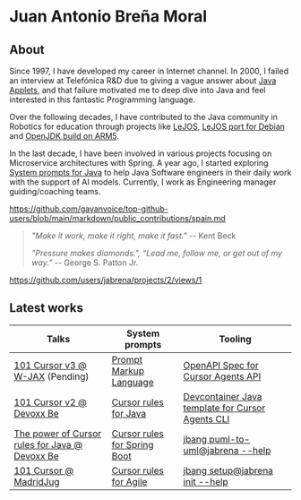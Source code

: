 # Juan Antonio Breña Moral

## About

Since 1997, I have developed my career in Internet channel. In 2000, I failed an interview at Telefónica R&D due to giving a vague answer about [Java Applets](https://en.wikipedia.org/wiki/Java_applet), and that failure motivated me to deep dive into Java and feel interested in this fantastic Programming language. 

Over the following decades, I have contributed to the Java community in Robotics for education through projects like [LeJOS](https://lejos.sourceforge.io/), [LeJOS port for Debian](https://github.com/ev3dev-lang-java/ev3dev-lang-java) and [OpenJDK build on ARM5](https://github.com/ev3dev-lang-java/openjdk-ev3). 

In the last decade, I have been involved in various projects focusing on Microservice architectures with Spring. A year ago, I started exploring [System prompts for Java](https://github.com/jabrena/cursor-rules-java) to help Java Software engineers in their daily work with the support of AI models. Currently, I work as Engineering manager guiding/coaching teams.

https://github.com/gayanvoice/top-github-users/blob/main/markdown/public_contributions/spain.md

> *"Make it work, make it right, make it fast."* -- Kent Beck
> 
> *"Pressure makes diamonds.",  “Lead me, follow me, or get out of my way.”* -- George S. Patton Jr.

https://github.com/users/jabrena/projects/2/views/1

## Latest works

| Talks | System prompts | Tooling |
|-------|---------------|---------|
| [101 Cursor v3 @ W-JAX](https://jax.de/munich/) (Pending) | [Prompt Markup Language](https://github.com/jabrena/pml) | [OpenAPI Spec for Cursor Agents API](https://github.com/jabrena/cursor-agents-api-java-client) |
| [101 Cursor v2 @ Devoxx Be](https://devoxx.be/app/talk/4708/101-cursor-ai-learning-to-use-for-java-enterprise-projects) | [Cursor rules for Java](https://github.com/jabrena/cursor-rules-java) | [Devcontainer Java template for Cursor Agents CLI](https://github.com/jabrena/cursor-agents-java-devcontainers) |
| [The power of Cursor rules for Java @ Devoxx Be](https://devoxx.be/app/talk/4715/the-power-of-cursor-rules-in-java-enterprise-development) | [Cursor rules for Spring Boot](https://github.com/jabrena/cursor-rules-spring-boot) | [jbang puml-to-uml@jabrena --help](https://github.com/jabrena/plantuml-to-png-cli) |
| [101 Cursor @ MadridJug](https://github.com/jabrena/101-cursor) | [Cursor rules for Agile](https://github.com/jabrena/cursor-rules-agile) | [jbang setup@jabrena init --help](https://github.com/jabrena/setup-cli) |

<!--
**jabrena/jabrena** is a ✨ _special_ ✨ repository because its `README.md` (this file) appears on your GitHub profile.

Here are some ideas to get you started:

- 🔭 I’m currently working on ...
- 🌱 I’m currently learning ...
- 👯 I’m looking to collaborate on ...
- 🤔 I’m looking for help with ...
- 💬 Ask me about ...
- 📫 How to reach me: ...
- 😄 Pronouns: ...
- ⚡ Fun fact: ...
-->
